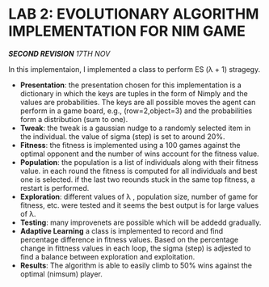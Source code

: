 LAB 2: EVOLUTIONARY ALGORITHM IMPLEMENTATION FOR NIM GAME
=========================================================
***SECOND REVISION*** 
*17TH NOV*

In this implementaion, I implemented a class to perform ES (&lambda; + 1) stragegy. 

- **Presentation**: the presentation chosen for this implementation is a dictionary in which the keys are tuples in the form of Nimply and the values are probabilities. The keys are all possible moves the agent can perform in a game board, e.g., (row=2,object=3) and the probabilities form a distribution (sum to one).
- **Tweak**: the tweak is a gaussian nudge to a randomly selected item in the individual. the value of sigma (step) is set to around 20%. 
- **Fitness**: the fitness is implemented using a 100 games against the optimal opponent and the number of wins account for the fitness value.
- **Population**: the population is a list of individuals along with their fitness value. in each round the fitness is computed for all individuals and best one is selected. if the last two reounds stuck in the same top fitness, a restart is performed.
- **Exploration**: different values of &lambda; , population size, number of game for fitness, etc. were tested and it seems the best output is for large values of &lambda;. 
- **Testing**: many improvenets are possible which will be addedd gradually.
- **Adaptive Learning** a class is implemented to record and find percentage difference in fitness values. Based on the percentage change in fittness values in each loop, the sigma (step) is adjested to find a balance between exploration and exploitation.
- **Results**: The algorithm is able to easily climb to 50% wins against the optimal (nimsum) player. 